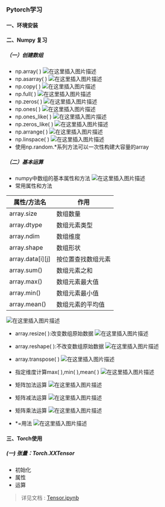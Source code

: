 ### Pytorch学习
#### 一、环境安装
#### 二、Numpy 复习
##### （一）创建数组
* np.array( )
![在这里插入图片描述](https://img-blog.csdnimg.cn/20200909152800725.png?x-oss-process=image/watermark,type_ZmFuZ3poZW5naGVpdGk,shadow_10,text_aHR0cHM6Ly9ibG9nLmNzZG4ubmV0L1BldGVyVmVn,size_16,color_FFFFFF,t_70#pic_center)
* np.asarray( )
![在这里插入图片描述](https://img-blog.csdnimg.cn/20200909155103330.png?x-oss-process=image/watermark,type_ZmFuZ3poZW5naGVpdGk,shadow_10,text_aHR0cHM6Ly9ibG9nLmNzZG4ubmV0L1BldGVyVmVn,size_16,color_FFFFFF,t_70#pic_center)
* np.copy( )
![在这里插入图片描述](https://img-blog.csdnimg.cn/20200909155203747.png?x-oss-process=image/watermark,type_ZmFuZ3poZW5naGVpdGk,shadow_10,text_aHR0cHM6Ly9ibG9nLmNzZG4ubmV0L1BldGVyVmVn,size_16,color_FFFFFF,t_70#pic_center)
* np.full( )
![在这里插入图片描述](https://img-blog.csdnimg.cn/20200909155303256.png?x-oss-process=image/watermark,type_ZmFuZ3poZW5naGVpdGk,shadow_10,text_aHR0cHM6Ly9ibG9nLmNzZG4ubmV0L1BldGVyVmVn,size_16,color_FFFFFF,t_70#pic_center)
* np.zeros( )
![在这里插入图片描述](https://img-blog.csdnimg.cn/2020090915300938.png?x-oss-process=image/watermark,type_ZmFuZ3poZW5naGVpdGk,shadow_10,text_aHR0cHM6Ly9ibG9nLmNzZG4ubmV0L1BldGVyVmVn,size_16,color_FFFFFF,t_70#pic_center)
* np.ones( )
![在这里插入图片描述](https://img-blog.csdnimg.cn/20200909153203175.png?x-oss-process=image/watermark,type_ZmFuZ3poZW5naGVpdGk,shadow_10,text_aHR0cHM6Ly9ibG9nLmNzZG4ubmV0L1BldGVyVmVn,size_16,color_FFFFFF,t_70#pic_center)
* np.ones_like( )
![在这里插入图片描述](https://img-blog.csdnimg.cn/20200909153411717.png?x-oss-process=image/watermark,type_ZmFuZ3poZW5naGVpdGk,shadow_10,text_aHR0cHM6Ly9ibG9nLmNzZG4ubmV0L1BldGVyVmVn,size_16,color_FFFFFF,t_70#pic_center)
* np.zeros_like( )
![在这里插入图片描述](https://img-blog.csdnimg.cn/20200909153432558.png?x-oss-process=image/watermark,type_ZmFuZ3poZW5naGVpdGk,shadow_10,text_aHR0cHM6Ly9ibG9nLmNzZG4ubmV0L1BldGVyVmVn,size_16,color_FFFFFF,t_70#pic_center)
* np.arrange( )
![在这里插入图片描述](https://img-blog.csdnimg.cn/20200909153644140.png?x-oss-process=image/watermark,type_ZmFuZ3poZW5naGVpdGk,shadow_10,text_aHR0cHM6Ly9ibG9nLmNzZG4ubmV0L1BldGVyVmVn,size_16,color_FFFFFF,t_70#pic_center)
* np.linspace( )
![在这里插入图片描述](https://img-blog.csdnimg.cn/20200909153906220.png?x-oss-process=image/watermark,type_ZmFuZ3poZW5naGVpdGk,shadow_10,text_aHR0cHM6Ly9ibG9nLmNzZG4ubmV0L1BldGVyVmVn,size_16,color_FFFFFF,t_70#pic_center)
* 使用np.random.*系列方法可以一次性构建大容量的array

##### （二）基本运算
* numpy中数组的基本属性和方法
![在这里插入图片描述](https://img-blog.csdnimg.cn/20200909154058128.png?x-oss-process=image/watermark,type_ZmFuZ3poZW5naGVpdGk,shadow_10,text_aHR0cHM6Ly9ibG9nLmNzZG4ubmV0L1BldGVyVmVn,size_16,color_FFFFFF,t_70#pic_center)
* 常用属性和方法

|属性/方法名|作用  |
|--|--|
|array.size| 数组数量 |
|array.dtype| 数组元素类型 |
|array.ndim| 数组维度 |
|array.shape| 数组形状 |
|array.data[i][j]| 按位置查找数组元素 |
|array.sum()| 数组元素之和 |
|array.max()| 数组元素最大值 |
|array.min()| 数组元素最小值 |
|array.mean()| 数组元素的平均值 |
![在这里插入图片描述](https://img-blog.csdnimg.cn/20200909160306176.png?x-oss-process=image/watermark,type_ZmFuZ3poZW5naGVpdGk,shadow_10,text_aHR0cHM6Ly9ibG9nLmNzZG4ubmV0L1BldGVyVmVn,size_16,color_FFFFFF,t_70#pic_center)
* array.resize( ):改变数组原始数据
![在这里插入图片描述](https://img-blog.csdnimg.cn/20200909162411789.png?x-oss-process=image/watermark,type_ZmFuZ3poZW5naGVpdGk,shadow_10,text_aHR0cHM6Ly9ibG9nLmNzZG4ubmV0L1BldGVyVmVn,size_16,color_FFFFFF,t_70#pic_center)

* array.reshape( ):不改变数组原始数据
![在这里插入图片描述](https://img-blog.csdnimg.cn/2020090916232848.png?x-oss-process=image/watermark,type_ZmFuZ3poZW5naGVpdGk,shadow_10,text_aHR0cHM6Ly9ibG9nLmNzZG4ubmV0L1BldGVyVmVn,size_16,color_FFFFFF,t_70#pic_center)
* array.transpose( )
![在这里插入图片描述](https://img-blog.csdnimg.cn/20200909162556912.png?x-oss-process=image/watermark,type_ZmFuZ3poZW5naGVpdGk,shadow_10,text_aHR0cHM6Ly9ibG9nLmNzZG4ubmV0L1BldGVyVmVn,size_16,color_FFFFFF,t_70#pic_center)
* 指定维度计算max( ),min( ),mean( )
![在这里插入图片描述](https://img-blog.csdnimg.cn/20200909165401390.png?x-oss-process=image/watermark,type_ZmFuZ3poZW5naGVpdGk,shadow_10,text_aHR0cHM6Ly9ibG9nLmNzZG4ubmV0L1BldGVyVmVn,size_16,color_FFFFFF,t_70#pic_center)
* 矩阵加法运算
![在这里插入图片描述](https://img-blog.csdnimg.cn/2020090916593670.png?x-oss-process=image/watermark,type_ZmFuZ3poZW5naGVpdGk,shadow_10,text_aHR0cHM6Ly9ibG9nLmNzZG4ubmV0L1BldGVyVmVn,size_16,color_FFFFFF,t_70#pic_center)
* 矩阵减法运算
![在这里插入图片描述](https://img-blog.csdnimg.cn/20200909165955870.png?x-oss-process=image/watermark,type_ZmFuZ3poZW5naGVpdGk,shadow_10,text_aHR0cHM6Ly9ibG9nLmNzZG4ubmV0L1BldGVyVmVn,size_16,color_FFFFFF,t_70#pic_center)

* 矩阵乘法运算
![在这里插入图片描述](https://img-blog.csdnimg.cn/20200909170113817.png?x-oss-process=image/watermark,type_ZmFuZ3poZW5naGVpdGk,shadow_10,text_aHR0cHM6Ly9ibG9nLmNzZG4ubmV0L1BldGVyVmVn,size_16,color_FFFFFF,t_70#pic_center)
* *=用法
![在这里插入图片描述](https://img-blog.csdnimg.cn/20200909170135945.png?x-oss-process=image/watermark,type_ZmFuZ3poZW5naGVpdGk,shadow_10,text_aHR0cHM6Ly9ibG9nLmNzZG4ubmV0L1BldGVyVmVn,size_16,color_FFFFFF,t_70#pic_center)

#### 三、Torch使用

##### (一) 张量：Torch.XXTensor
* 初始化
* 属性
* 运算

> 详见文档 : [Tensor.ipynb](TensorLearning/Tensor.ipynb)